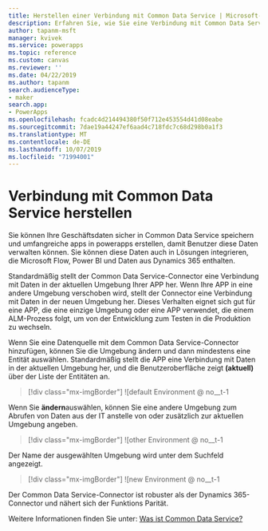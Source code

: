 ```yaml
---
title: Herstellen einer Verbindung mit Common Data Service | Microsoft-Dokumentation
description: Erfahren Sie, wie Sie eine Verbindung mit Common Data Service herstellen und zum Entwickeln von apps in powerapps verwenden.
author: tapanm-msft
manager: kvivek
ms.service: powerapps
ms.topic: reference
ms.custom: canvas
ms.reviewer: ''
ms.date: 04/22/2019
ms.author: tapanm
search.audienceType:
- maker
search.app:
- PowerApps
ms.openlocfilehash: fcadc4d214494380f50f712e453554d41d08eabe
ms.sourcegitcommit: 7dae19a44247ef6aad4c718fdc7c68d298b0a1f3
ms.translationtype: MT
ms.contentlocale: de-DE
ms.lasthandoff: 10/07/2019
ms.locfileid: "71994001"
---
```

# <a name="connect-to-common-data-service"></a>Verbindung mit Common Data Service herstellen

Sie können Ihre Geschäftsdaten sicher in Common Data Service speichern und umfangreiche apps in powerapps erstellen, damit Benutzer diese Daten verwalten können. Sie können diese Daten auch in Lösungen integrieren, die Microsoft Flow, Power BI und Daten aus Dynamics 365 enthalten.

Standardmäßig stellt der Common Data Service-Connector eine Verbindung mit Daten in der aktuellen Umgebung Ihrer APP her. Wenn Ihre APP in eine andere Umgebung verschoben wird, stellt der Connector eine Verbindung mit Daten in der neuen Umgebung her. Dieses Verhalten eignet sich gut für eine APP, die eine einzige Umgebung oder eine APP verwendet, die einem ALM-Prozess folgt, um von der Entwicklung zum Testen in die Produktion zu wechseln.

Wenn Sie eine Datenquelle mit dem Common Data Service-Connector hinzufügen, können Sie die Umgebung ändern und dann mindestens eine Entität auswählen. Standardmäßig stellt die APP eine Verbindung mit Daten in der aktuellen Umgebung her, und die Benutzeroberfläche zeigt **(aktuell)** über der Liste der Entitäten an.

> [!div class="mx-imgBorder"]
> ![default Environment @ no__t-1

Wenn Sie **ändern**auswählen, können Sie eine andere Umgebung zum Abrufen von Daten aus der IT anstelle von oder zusätzlich zur aktuellen Umgebung angeben.

> [!div class="mx-imgBorder"]
> ![other Environment @ no__t-1

Der Name der ausgewählten Umgebung wird unter dem Suchfeld angezeigt.

> [!div class="mx-imgBorder"]
> ![new Environment @ no__t-1

Der Common Data Service-Connector ist robuster als der Dynamics 365-Connector und nähert sich der Funktions Parität.

Weitere Informationen finden Sie unter: [Was ist Common Data Service?](../../common-data-service/data-platform-intro.md)
